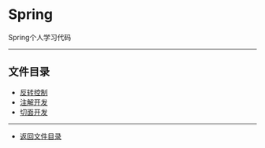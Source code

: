 # Spring

Spring个人学习代码

-----------------

## 文件目录

- [反转控制](cpucode_spring_ioc/README.md)
- [注解开发](cpucode_spring_ioc_anno/README.md)
- [切面开发](cpucode_spring_aop/README.md)

-----------------------

- [返回文件目录](#文件目录)